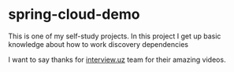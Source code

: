 # spring-cloud-demo

This is one of my self-study projects. In this project I get up basic knowledge about how to work discovery dependencies

I want to say thanks for [interview.uz](https://www.youtube.com/watch?v=9P95LWztnsQ&list=PLndya0qC2Z4dW6JcJ6PV2j-b7JpDcK3nE) team for their amazing videos. 
